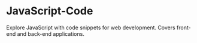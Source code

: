 # JavaScript-Code
Explore JavaScript with code snippets for web development. Covers front-end and back-end applications.
